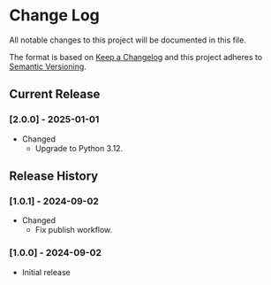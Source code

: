 # Change Log

All notable changes to this project will be documented in this file.

The format is based on [Keep a Changelog](http://keepachangelog.com/)
and this project adheres to [Semantic Versioning](http://semver.org/).

## Current Release

### [2.0.0] - 2025-01-01

- Changed
  - Upgrade to Python 3.12.

## Release History

### [1.0.1] - 2024-09-02

- Changed
  - Fix publish workflow.

### [1.0.0] - 2024-09-02

- Initial release
